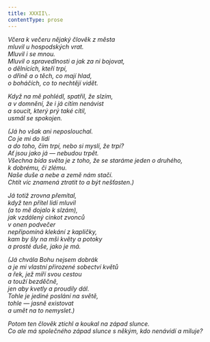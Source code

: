 ```yaml
---
title: XXXII\.
contentType: prose
---
```


<section>

_Včera k večeru nějaký člověk z města  
mluvil u hospodských vrat.  
Mluvil i se mnou.  
Mluvil o spravedlnosti a jak za ni bojovat,  
o dělnících, kteří trpí,  
o dřině a o těch, co mají hlad,  
o boháčích, co to nechtějí vidět._

</section>

<section>

_Když na mě pohlédl, spatřil, že slzím,  
a v domnění, že i já cítím nenávist  
a soucit, který prý také cítil,  
usmál se spokojen._

</section>

<section>

_(Já ho však ani neposlouchal.  
Co je mi do lidí  
a do toho, čím trpí, nebo si myslí, že trpí?  
Ať jsou jako já — nebudou trpět.  
Všechna bída světa je z toho, že se staráme jeden o druhého,  
k dobrému, či zlému.  
Naše duše a nebe a země nám stačí.  
Chtít víc znamená ztratit to a být nešťasten.)_

</section>

<section>

_Já totiž zrovna přemítal,  
když ten přítel lidí mluvil  
(a to mě dojalo k slzám),  
jak vzdálený cinkot zvonců  
v onen podvečer  
_nepřipomíná_ klekání z kapličky,  
kam by šly na mši květy a potoky  
a prosté duše, jako je má._

</section>

<section>

_(Já chvála Bohu nejsem dobrák  
a je mi vlastní přirozené sobectví květů  
a řek, jež míří svou cestou  
a touží bezděčně,  
jen aby kvetly a proudily dál.  
Tohle je jediné poslání na světě,  
tohle — jasně existovat  
a umět na to nemyslet.)_

</section>

<section>

_Potom ten člověk ztichl a koukal na západ slunce.  
Co ale má společného západ slunce s někým, kdo nenávidí a miluje?_

</section>
